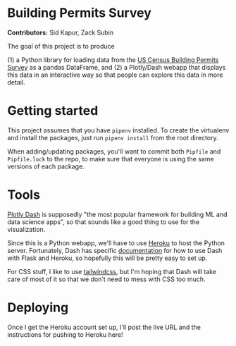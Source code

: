 # Building Permits Survey
**Contributors:** Sid Kapur, Zack Subin

The goal of this project is to produce 

(1) a Python library for loading data from the [US Census Building Permits Survey](https://www.census.gov/construction/bps/) as a pandas DataFrame, and 
(2) a Plotly/Dash webapp that displays this data in an interactive way so that people can explore this data in more detail.

# Getting started

This project assumes that you have `pipenv` installed. To create the virtualenv and install the packages, just run `pipenv install` from the root directory.

When adding/updating packages, you'll want to commit both `Pipfile` and `Pipfile.lock` to the repo, to make sure that everyone is using the same versions of each package.

# Tools

[Plotly Dash](https://plotly.com/dash/) is supposedly "the most popular framework for building ML and data science apps", so that sounds like a good thing to use for the visualization.

Since this is a Python webapp, we'll have to use [Heroku](https://www.heroku.com/) to host the Python server. 
Fortunately, Dash has specific [documentation](https://dash.plotly.com/installation) for how to use Dash with Flask and Heroku, so hopefully this will be pretty easy to set up.

For CSS stuff, I like to use [tailwindcss](https://tailwindcss.com/), but I'm hoping that Dash will take care of most of it so that we don't need to mess with CSS too much.

# Deploying

Once I get the Heroku account set up, I'll post the live URL and the instructions for pushing to Heroku here!
